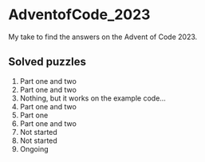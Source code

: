 # AdventofCode_2023
My take to find the answers on the Advent of Code 2023.

## Solved puzzles
1) Part one and two
2) Part one and two
3) Nothing, but it works on the example code...
4) Part one and two
5) Part one
6) Part one and two
7) Not started
8) Not started
9) Ongoing